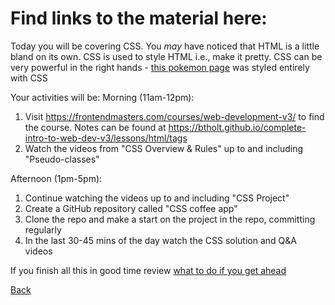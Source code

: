 # Find links to the material here:

Today you will be covering CSS. You *may* have noticed that HTML is a little bland on its own. CSS is used to style HTML i.e., make it pretty. CSS can be very powerful in the right hands - [this pokemon page](https://poke-holo.simey.me/) was styled entirely with CSS

Your activities will be:
Morning (11am-12pm):
1. Visit https://frontendmasters.com/courses/web-development-v3/ to find the course. Notes can be found at https://btholt.github.io/complete-intro-to-web-dev-v3/lessons/html/tags
2. Watch the videos from "CSS Overview & Rules" up to and including "Pseudo-classes"

Afternoon (1pm-5pm):
1. Continue watching the videos up to and including "CSS Project"
2. Create a GitHub repository called "CSS coffee app"
3. Clone the repo and make a start on the project in the repo, committing regularly
4. In the last 30-45 mins of the day watch the CSS solution and Q&A videos

If you finish all this in good time review [what to do if you get ahead](../Intro/tips.md)

[Back](../week-1-links.md)